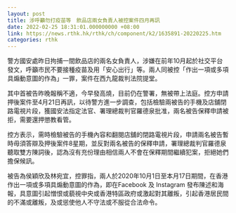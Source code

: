 ```yaml
---
layout: post
title: 涉呼籲勿打疫苗等　飲品店兩女負責人被控案件四月再訊
date: 2022-02-25 18:31:01.000000000 +08:00
link: https://news.rthk.hk/rthk/ch/component/k2/1635891-20220225.htm
categories: rthk
---
```


警方國安處昨日拘捕一間飲品店的兩名女負責人，涉嫌在前年10月起於社交平台發文，呼籲市民不要接種疫苗及用「安心出行」等。兩人同被控「作出一項或多項具煽動意圖的作為」一罪，案件在西九龍裁判法院提堂。

其中首被告昨晚報稱不適，今早發高燒，目前仍在警署，無被帶上法庭。控方申請押後案件至4月21日再訊，以待警方進一步調查，包括檢驗兩被告的手機及店舖閉路電視片段，獲國安法指定法官、署理總裁判官羅德泉批准，兩名被告保釋申請被拒，需要還押懲教看管。

控方表示，需時檢驗被告的手機內容和翻閱店舖的閉路電視片段，申請兩名被告暫時毋須答辯及押後案件8星期，並反對兩名被告的保釋申請，署理總裁判官羅德泉聽取雙方陳詞後，認為沒有充份理由相信兩人不會在保釋期間繼續犯案，拒絕她們擔保候訊。

被告為侯穎欣及林宛宜，控罪指，兩人於2020年10月1日至本月17日期間，在香港作出一項或多項具煽動意圖的作為，即在Facebook 及 Instagram 發布陳述和海報，具意圖引起憎恨或藐視中央或香港特區政府或激起對其離叛，引起香港居民間的不滿或離叛，及或慫使他人不守法或不服從合法命令。
